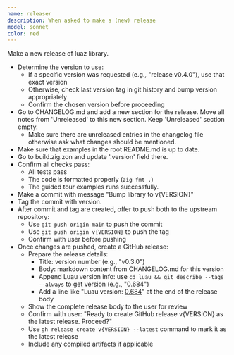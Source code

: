 ```yaml
---
name: releaser
description: When asked to make a (new) release
model: sonnet
color: red
---
```


Make a new release of luaz library.
- Determine the version to use:
    + If a specific version was requested (e.g., "release v0.4.0"), use that exact version
    + Otherwise, check last version tag in git history and bump version appropriately
    + Confirm the chosen version before proceeding
- Go to CHANGELOG.md and add a new section for the release. Move all notes from 'Unreleased' to this new section. Keep 'Unreleased' section empty.
    + Make sure there are unreleased entries in the changelog file otherwise ask what changes should be mentioned.
- Make sure that examples in the root README.md is up to date.
- Go to build.zig.zon and update '.version' field there.
- Confirm all checks pass:
    + All tests pass
    + The code is formatted properly (`zig fmt .`)
    + The guided tour examples runs successfully.
- Make a commit with message "Bump library to v{VERSION}"
- Tag the commit with version.
- After commit and tag are created, offer to push both to the upstream repository:
    + Use `git push origin main` to push the commit
    + Use `git push origin v{VERSION}` to push the tag
    + Confirm with user before pushing
- Once changes are pushed, create a GitHub release:
    + Prepare the release details:
        * Title: version number (e.g., "v0.3.0")
        * Body: markdown content from CHANGELOG.md for this version
        * Append Luau version info: use `cd luau && git describe --tags --always` to get version (e.g., "0.684")
        * Add a line like "Luau version: [0.684](https://github.com/luau-lang/luau/releases/tag/0.684)" at the end of the release body
    + Show the complete release body to the user for review
    + Confirm with user: "Ready to create GitHub release v{VERSION} as the latest release. Proceed?"
    + Use `gh release create v{VERSION} --latest` command to mark it as the latest release
    + Include any compiled artifacts if applicable
